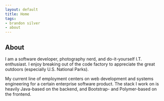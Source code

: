 ```yaml
---
layout: default
title: Home
tags:
- brandon silver
- about
---
```


## About

I am a software developer, photography nerd, and do-it-yourself I.T. enthusiast.
I enjoy breaking out of the code factory to appreciate the great outdoors
(especially U.S. National Parks).

My current line of employment centers on web development and systems engineering
for a certain enterprise software product. The stack I work on is heavily
Java-based on the backend, and Bootstrap- and Polymer-based on the frontend.
